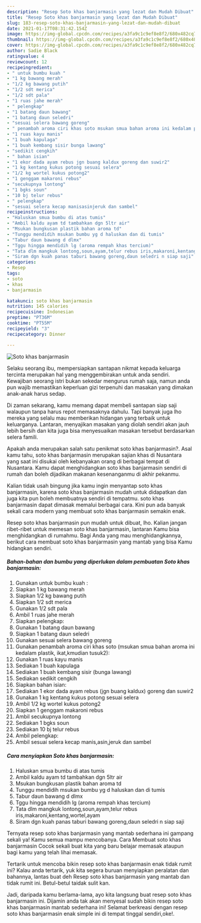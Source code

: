 ```yaml
---
description: "Resep Soto khas banjarmasin yang lezat dan Mudah Dibuat"
title: "Resep Soto khas banjarmasin yang lezat dan Mudah Dibuat"
slug: 183-resep-soto-khas-banjarmasin-yang-lezat-dan-mudah-dibuat
date: 2021-01-17T08:31:42.154Z
image: https://img-global.cpcdn.com/recipes/a3fa9c1c9ef8e8f2/680x482cq70/soto-khas-banjarmasin-foto-resep-utama.jpg
thumbnail: https://img-global.cpcdn.com/recipes/a3fa9c1c9ef8e8f2/680x482cq70/soto-khas-banjarmasin-foto-resep-utama.jpg
cover: https://img-global.cpcdn.com/recipes/a3fa9c1c9ef8e8f2/680x482cq70/soto-khas-banjarmasin-foto-resep-utama.jpg
author: Sadie Black
ratingvalue: 4
reviewcount: 12
recipeingredient:
- " untuk bumbu kuah "
- "1 kg bawang merah"
- "1/2 kg bawang putih"
- "1/2 sdt merica"
- "1/2 sdt pala"
- "1 ruas jahe merah"
- " pelengkap"
- "1 batang daun bawang"
- "1 batang daun seledri"
- "sesuai selera bawang goreng"
- " penambah aroma ciri khas soto msukan smua bahan aroma ini kedalam plastik ikatkmudian tusuk2"
- "1 ruas kayu manis"
- "1 buah kapulaga"
- "1 buah kembang sisir bunga lawang"
- "sedikit cengkih"
- " bahan isian"
- "1 ekor dada ayam rebus jgn buang kaldux goreng dan suwir2"
- "1 kg kentang kukus potong sesuai selera"
- "1/2 kg wortel kukus potong2"
- "1 genggam makaroni rebus"
- "secukupnya lontong"
- "1 bgks soun"
- "10 bj telur rebus"
- " pelengkap"
- "sesuai selera kecap manisasinjeruk dan sambel"
recipeinstructions:
- "Haluskan smua bumbu di atas tumis"
- "Ambil kaldu ayam td tambahkan dgn 5ltr air"
- "Msukan bungkusan plastik bahan aroma td"
- "Tunggu mendidih msukan bumbu yg d haluskan dan di tumis"
- "Tabur daun bawang d dlmx"
- "Tggu hingga mendidih lg (aroma rempah khas tercium)"
- "Tata dlm mangkuk lontong,soun,ayam,telur rebus iris,makaroni,kentang,wortel,ayam"
- "Siram dgn kuah panas taburi bawang goreng,daun seledri n siap saji"
categories:
- Resep
tags:
- soto
- khas
- banjarmasin

katakunci: soto khas banjarmasin 
nutrition: 145 calories
recipecuisine: Indonesian
preptime: "PT36M"
cooktime: "PT55M"
recipeyield: "3"
recipecategory: Dinner

---
```



![Soto khas banjarmasin](https://img-global.cpcdn.com/recipes/a3fa9c1c9ef8e8f2/680x482cq70/soto-khas-banjarmasin-foto-resep-utama.jpg)

Selaku seorang ibu, mempersiapkan santapan nikmat kepada keluarga tercinta merupakan hal yang menggembirakan untuk anda sendiri. Kewajiban seorang istri bukan sekedar mengurus rumah saja, namun anda pun wajib memastikan keperluan gizi terpenuhi dan masakan yang dimakan anak-anak harus sedap.

Di zaman  sekarang, kamu memang dapat membeli santapan siap saji walaupun tanpa harus repot memasaknya dahulu. Tapi banyak juga lho mereka yang selalu mau memberikan hidangan yang terbaik untuk keluarganya. Lantaran, menyajikan masakan yang diolah sendiri akan jauh lebih bersih dan kita juga bisa menyesuaikan masakan tersebut berdasarkan selera famili. 



Apakah anda merupakan salah satu penikmat soto khas banjarmasin?. Asal kamu tahu, soto khas banjarmasin merupakan sajian khas di Nusantara yang saat ini disukai oleh kebanyakan orang di berbagai tempat di Nusantara. Kamu dapat menghidangkan soto khas banjarmasin sendiri di rumah dan boleh dijadikan makanan kesenanganmu di akhir pekanmu.

Kalian tidak usah bingung jika kamu ingin menyantap soto khas banjarmasin, karena soto khas banjarmasin mudah untuk didapatkan dan juga kita pun boleh membuatnya sendiri di tempatmu. soto khas banjarmasin dapat dimasak memalui berbagai cara. Kini pun ada banyak sekali cara modern yang membuat soto khas banjarmasin semakin enak.

Resep soto khas banjarmasin pun mudah untuk dibuat, lho. Kalian jangan ribet-ribet untuk memesan soto khas banjarmasin, lantaran Kamu bisa menghidangkan di rumahmu. Bagi Anda yang mau menghidangkannya, berikut cara membuat soto khas banjarmasin yang mantab yang bisa Kamu hidangkan sendiri.

<!--inarticleads1-->

##### Bahan-bahan dan bumbu yang diperlukan dalam pembuatan Soto khas banjarmasin:

1. Gunakan  untuk bumbu kuah :
1. Siapkan 1 kg bawang merah
1. Siapkan 1/2 kg bawang putih
1. Siapkan 1/2 sdt merica
1. Gunakan 1/2 sdt pala
1. Ambil 1 ruas jahe merah
1. Siapkan  pelengkap:
1. Gunakan 1 batang daun bawang
1. Siapkan 1 batang daun seledri
1. Gunakan sesuai selera bawang goreng
1. Gunakan  penambah aroma ciri khas soto (msukan smua bahan aroma ini kedalam plastik, ikat,kmudian tusuk2):
1. Gunakan 1 ruas kayu manis
1. Sediakan 1 buah kapulaga
1. Sediakan 1 buah kembang sisir (bunga lawang)
1. Sediakan sedikit cengkih
1. Siapkan  bahan isian:
1. Sediakan 1 ekor dada ayam rebus (jgn buang kaldux) goreng dan suwir2
1. Gunakan 1 kg kentang kukus potong sesuai selera
1. Ambil 1/2 kg wortel kukus potong2
1. Siapkan 1 genggam makaroni rebus
1. Ambil secukupnya lontong
1. Sediakan 1 bgks soun
1. Sediakan 10 bj telur rebus
1. Ambil  pelengkap:
1. Ambil sesuai selera kecap manis,asin,jeruk dan sambel




<!--inarticleads2-->

##### Cara menyiapkan Soto khas banjarmasin:

1. Haluskan smua bumbu di atas tumis
1. Ambil kaldu ayam td tambahkan dgn 5ltr air
1. Msukan bungkusan plastik bahan aroma td
1. Tunggu mendidih msukan bumbu yg d haluskan dan di tumis
1. Tabur daun bawang d dlmx
1. Tggu hingga mendidih lg (aroma rempah khas tercium)
1. Tata dlm mangkuk lontong,soun,ayam,telur rebus iris,makaroni,kentang,wortel,ayam
1. Siram dgn kuah panas taburi bawang goreng,daun seledri n siap saji




Ternyata resep soto khas banjarmasin yang mantab sederhana ini gampang sekali ya! Kamu semua mampu mencobanya. Cara Membuat soto khas banjarmasin Cocok sekali buat kita yang baru belajar memasak ataupun bagi kamu yang telah lihai memasak.

Tertarik untuk mencoba bikin resep soto khas banjarmasin enak tidak rumit ini? Kalau anda tertarik, yuk kita segera buruan menyiapkan peralatan dan bahannya, lantas buat deh Resep soto khas banjarmasin yang mantab dan tidak rumit ini. Betul-betul taidak sulit kan. 

Jadi, daripada kamu berlama-lama, ayo kita langsung buat resep soto khas banjarmasin ini. Dijamin anda tak akan menyesal sudah bikin resep soto khas banjarmasin mantab sederhana ini! Selamat berkreasi dengan resep soto khas banjarmasin enak simple ini di tempat tinggal sendiri,oke!.


